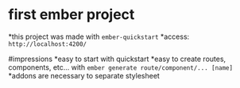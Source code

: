 # first ember project

*this project was made with `ember-quickstart`
*access: `http://localhost:4200/`

#impressions
*easy to start with quickstart
*easy to create routes, components, etc... with `ember generate route/component/... [name]`
*addons are necessary to separate stylesheet
